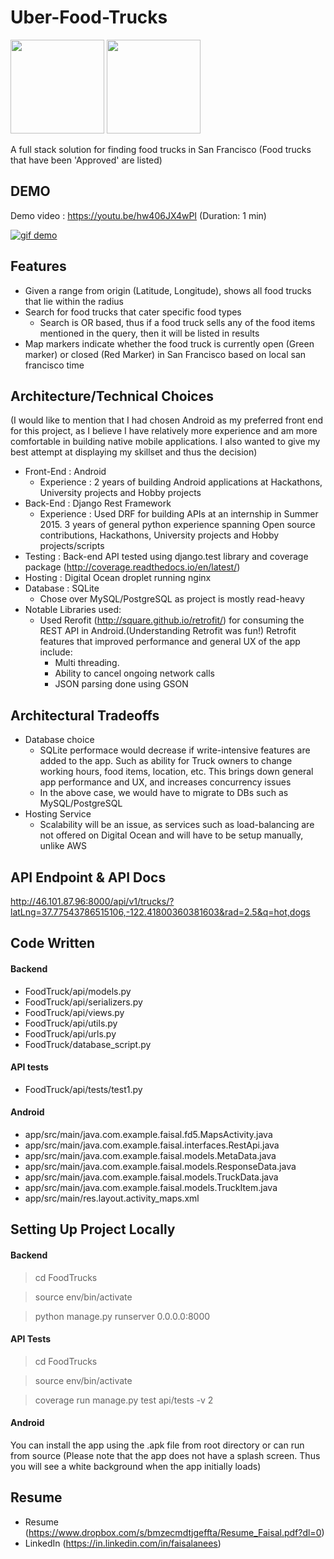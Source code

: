 # Uber-Food-Trucks


<img src="https://cloud.githubusercontent.com/assets/2352723/15359014/54a71a0e-1d18-11e6-8551-85233bc86e97.png" width="150">
<img src="https://cloud.githubusercontent.com/assets/2352723/15359159/2107c896-1d19-11e6-89d8-7ca1097fd750.png" width="150">

A full stack solution for finding food trucks in San Francisco (Food trucks that have been 'Approved' are listed)

## DEMO
Demo video : https://youtu.be/hw406JX4wPI (Duration: 1 min)

[![gif demo](https://j.gifs.com/31pMyR.gif)](https://www.youtube.com/upload)

## Features
- Given a range from origin (Latitude, Longitude), shows all food trucks that lie within the radius
- Search for food trucks that cater specific food types
	- Search is OR based, thus if a food truck sells any of the food items mentioned in the query, then it will be listed in results
- Map markers indicate whether the food truck is currently open (Green marker) or closed (Red Marker) in San Francisco based on local san francisco time

## Architecture/Technical Choices
(I would like to mention that I had chosen Android as my preferred front end for this project, as I believe I have relatively more experience and am more comfortable in building native mobile applications. I also wanted to give my best attempt at displaying my skillset and thus the decision)

- Front-End : Android
	- Experience : 2 years of building Android applications at Hackathons, University projects and Hobby projects
- Back-End : Django Rest Framework
	- Experience : Used DRF for building APIs at an internship in Summer 2015. 3 years of general python experience spanning Open source contributions, Hackathons, University projects and Hobby projects/scripts
- Testing : Back-end API tested using django.test library and coverage package (http://coverage.readthedocs.io/en/latest/) 
- Hosting : Digital Ocean droplet running nginx
- Database : SQLite
	- Chose over MySQL/PostgreSQL as project is mostly read-heavy
- Notable Libraries used:
	- Used Rerofit (http://square.github.io/retrofit/) for consuming the REST API in Android.(Understanding Retrofit was fun!) Retrofit features that improved performance and general UX of the app include:
		- Multi threading. 
		- Ability to cancel ongoing network calls
		- JSON parsing done using GSON

## Architectural Tradeoffs
- Database choice
	- SQLite performace would decrease if write-intensive features are added to the app. Such as ability for Truck owners to change working hours, food items, location, etc. This brings down general app performance and UX, and increases concurrency issues
	- In the above case, we would have to migrate to DBs such as MySQL/PostgreSQL
- Hosting Service
	- Scalability will be an issue, as services such as load-balancing are not offered on Digital Ocean and will have to be setup manually, unlike AWS 

## API Endpoint & API Docs
http://46.101.87.96:8000/api/v1/trucks/?latLng=37.77543786515106,-122.41800360381603&rad=2.5&q=hot,dogs

## Code Written
#### Backend
- FoodTruck/api/models.py
- FoodTruck/api/serializers.py
- FoodTruck/api/views.py
- FoodTruck/api/utils.py
- FoodTruck/api/urls.py
- FoodTruck/database_script.py

#### API tests
- FoodTruck/api/tests/test1.py

#### Android
- app/src/main/java.com.example.faisal.fd5.MapsActivity.java
- app/src/main/java.com.example.faisal.interfaces.RestApi.java
- app/src/main/java.com.example.faisal.models.MetaData.java
- app/src/main/java.com.example.faisal.models.ResponseData.java
- app/src/main/java.com.example.faisal.models.TruckData.java
- app/src/main/java.com.example.faisal.models.TruckItem.java
- app/src/main/res.layout.activity_maps.xml

## Setting Up Project Locally
#### Backend
> cd FoodTrucks

> source env/bin/activate

> python manage.py runserver 0.0.0.0:8000

#### API Tests
> cd FoodTrucks

> source env/bin/activate

> coverage run manage.py test api/tests -v 2

#### Android
You can install the app using the .apk file from root directory or can run from source
(Please note that the app does not have a splash screen. Thus you will see a white background when the app initially loads)

## Resume
- Resume (https://www.dropbox.com/s/bmzecmdtjgeffta/Resume_Faisal.pdf?dl=0)
- LinkedIn (https://in.linkedin.com/in/faisalanees)









